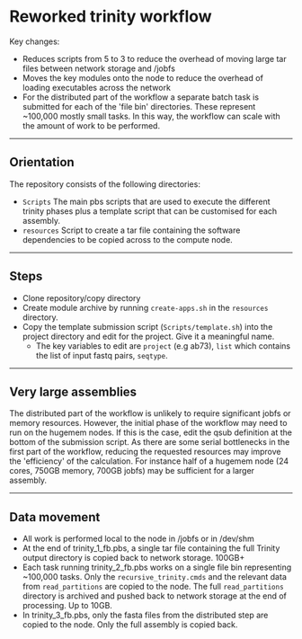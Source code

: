 # Reworked trinity workflow

Key changes:
- Reduces scripts from 5 to 3 to reduce the overhead of moving large
  tar files between network storage and /jobfs
- Moves the key modules onto the node to reduce the overhead of
  loading executables across the network
- For the distributed part of the workflow a separate batch task is
  submitted for each of the 'file bin' directories. These represent
  ~100,000 mostly small tasks. In this way, the workflow can scale
  with the amount of work to be performed.

- - -

## Orientation

The repository consists of the following directories:

- `Scripts` The main pbs scripts that are used to execute the
  different trinity phases plus a template script that can be
  customised for each assembly.
- `resources` Script to create a tar file containing the software
  dependencies to be copied across to the compute node.
  
- - -

## Steps

- Clone repository/copy directory
- Create module archive by running `create-apps.sh` in the
   `resources` directory.
- Copy the template submission script (`Scripts/template.sh`) into the
  project directory and edit for the project. Give it a meaningful name.
  - The key variables to edit are `project` (e.g ab73), `list` which
    contains the list of input fastq pairs, `seqtype`.

- - -

## Very large assemblies

The distributed part of the workflow is unlikely to require
significant jobfs or memory resources. However, the initial phase of
the workflow may need to run on the hugemem nodes. If this is the
case, edit the qsub definition at the bottom of the submission
script. As there are some serial bottlenecks in the first part of the
workflow, reducing the requested resources may improve the
'efficiency' of the calculation. For instance half of a hugemem node
(24 cores, 750GB memory, 700GB jobfs) may be sufficient for a larger
assembly.

- - -

## Data movement

- All work is performed local to the node in /jobfs or in /dev/shm
- At the end of trinity_1_fb.pbs, a single tar file containing the
  full Trinity output directory is copied back to network
  storage. 100GB+
- Each task running trinity_2_fb.pbs works on a single file bin
  representing ~100,000 tasks. Only the `recursive_trinity.cmds` and
  the relevant data from `read_partitions` are copied to the node. The
  full `read_partitions` directory is archived and pushed back to
  network storage at the end of processing. Up to 10GB.
- In trinity_3_fb.pbs, only the fasta files from the distributed step
  are copied to the node. Only the full assembly is copied back.
